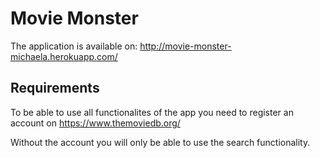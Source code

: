 # Movie Monster

The application is available on: http://movie-monster-michaela.herokuapp.com/

## Requirements

To be able to use all functionalites of the app you need to register an account on
https://www.themoviedb.org/

Without the account you will only be able to use the search functionality.